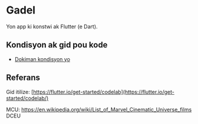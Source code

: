 # Gadel

Yon app ki konstwi ak Flutter (e Dart).

## Kondisyon ak gid pou kode
* [Dokiman kondisyon yo](docs/requirements.md)

## Referans

Gid itilize: [https://flutter.io/get-started/codelab](https://flutter.io/get-started/codelab/)

MCU: https://en.wikipedia.org/wiki/List_of_Marvel_Cinematic_Universe_films
DCEU
